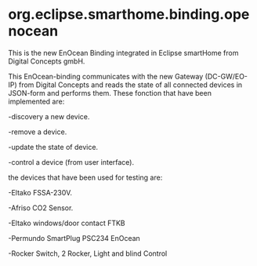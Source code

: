 # org.eclipse.smarthome.binding.openocean
This is the new EnOcean Binding  integrated in Eclipse smartHome from Digital Concepts gmbH.

This EnOcean-binding communicates with the new Gateway (DC-GW/EO-IP) from Digital Concepts 
and reads the state of all connected devices in JSON-form and performs them.
These fonction that have been implemented are:

  -discovery a new device.
  
  -remove a device.
  
  -update the state of device.
  
  -control a device (from user interface).

the devices that have been used for testing are:

  -Eltako FSSA-230V.
  
  -Afriso CO2 Sensor.
  
  -Eltako windows/door contact FTKB
  
  -Permundo SmartPlug PSC234 EnOcean
  
  -Rocker Switch, 2 Rocker, Light and blind Control
  
  
  
  
